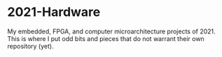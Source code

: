 # 2021-Hardware

My embedded, FPGA, and computer microarchitecture projects of 2021.  This is where I put odd bits and pieces that do not warrant their own repository (yet).
